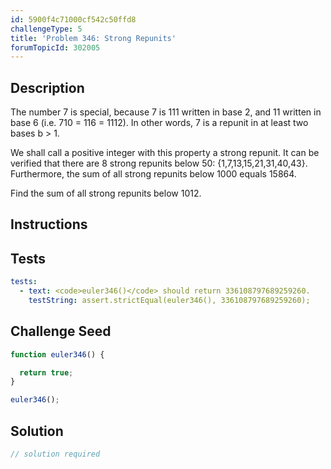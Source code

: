```yaml
---
id: 5900f4c71000cf542c50ffd8
challengeType: 5
title: 'Problem 346: Strong Repunits'
forumTopicId: 302005
---
```


## Description

<section id='description'>

The number 7 is special, because 7 is 111 written in base 2, and 11 written in base 6 (i.e. 710 = 116 = 1112). In other words, 7 is a repunit in at least two bases b > 1.

We shall call a positive integer with this property a strong repunit. It can be verified that there are 8 strong repunits below 50: {1,7,13,15,21,31,40,43}. Furthermore, the sum of all strong repunits below 1000 equals 15864.

Find the sum of all strong repunits below 1012.

</section>

## Instructions

<section id='instructions'>

</section>

## Tests

<section id='tests'>

```yml
tests:
  - text: <code>euler346()</code> should return 336108797689259260.
    testString: assert.strictEqual(euler346(), 336108797689259260);

```

</section>

## Challenge Seed

<section id='challengeSeed'>

<div id='js-seed'>

```js
function euler346() {

  return true;
}

euler346();
```

</div>

</section>

## Solution

<section id='solution'>

```js
// solution required
```

</section>
